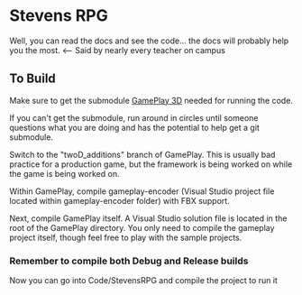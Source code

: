 Stevens RPG
===========

Well, you can read the docs and see the code... the docs will probably help you the most. <-- Said by nearly every teacher on campus

To Build
--------

Make sure to get the submodule [GamePlay 3D](https://github.com/rcmaniac25/GamePlay) needed for running the code.

If you can't get the submodule, run around in circles until someone questions what you are doing and has the potential to help get a git submodule.

Switch to the "twoD_additions" branch of GamePlay. This is usually bad practice for a production game, but the framework is being worked on while the game is being worked on.

Within GamePlay, compile gameplay-encoder (Visual Studio project file located within gameplay-encoder folder) with FBX support.

Next, compile GamePlay itself. A Visual Studio solution file is located in the root of the GamePlay directory. You only need to compile the gameplay project itself, though feel free to play with the sample projects.
### Remember to compile both Debug and Release builds

Now you can go into Code/StevensRPG and compile the project to run it